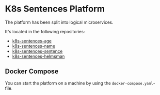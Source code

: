 # K8s Sentences Platform

The platform has been split into logical microservices.

It's located in the following repositories:

- [k8s-sentences-age](https://github.com/praqma-training/k8s-sentences-age)
- [k8s-sentences-name](https://github.com/praqma-training/k8s-sentences-name)
- [k8s-sentences-sentence](https://github.com/praqma-training/k8s-sentences-sentence)
- [k8s-sentences-helmsman](https://github.com/praqma-training/k8s-sentences-helmsman)

## Docker Compose

You can start the platform on a machine by using the `docker-compose.yaml`-file.
